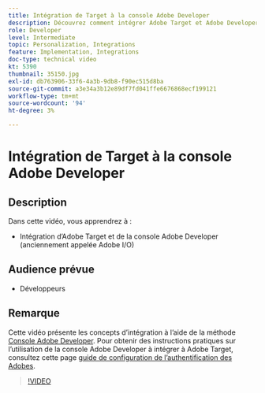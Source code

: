 ```yaml
---
title: Intégration de Target à la console Adobe Developer
description: Découvrez comment intégrer Adobe Target et Adobe Developer Console.
role: Developer
level: Intermediate
topic: Personalization, Integrations
feature: Implementation, Integrations
doc-type: technical video
kt: 5390
thumbnail: 35150.jpg
exl-id: db763906-33f6-4a3b-9db8-f90ec515d8ba
source-git-commit: a3e34a3b12e89df7fd041ffe6676868ecf199121
workflow-type: tm+mt
source-wordcount: '94'
ht-degree: 3%

---
```


# Intégration de Target à la console Adobe Developer

## Description

Dans cette vidéo, vous apprendrez à :

* Intégration d’Adobe Target et de la console Adobe Developer (anciennement appelée Adobe I/O)

## Audience prévue

* Développeurs

## Remarque

Cette vidéo présente les concepts d’intégration à l’aide de la méthode [Console Adobe Developer](https://developer.adobe.com/developer-console/). Pour obtenir des instructions pratiques sur l’utilisation de la console Adobe Developer à intégrer à Adobe Target, consultez cette page [guide de configuration de l’authentification des Adobes](https://experienceleague.adobe.com/docs/target-learn/tutorials/apis/configure-io-target-integration.html?lang=en).

>[!VIDEO](https://video.tv.adobe.com/v/35150/?quality=12)
